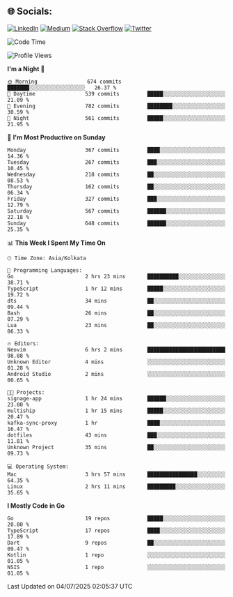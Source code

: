 
## 🌐 Socials:
[![LinkedIn](https://img.shields.io/badge/LinkedIn-%230077B5.svg?logo=linkedin&logoColor=white)](https://linkedin.com/in/sarkarshuvojit) [![Medium](https://img.shields.io/badge/Medium-12100E?logo=medium&logoColor=white)](https://medium.com/@shuvojitsarkar) [![Stack Overflow](https://img.shields.io/badge/-Stackoverflow-FE7A16?logo=stack-overflow&logoColor=white)](https://stackoverflow.com/users/2976015) [![Twitter](https://img.shields.io/badge/Twitter-%231DA1F2.svg?logo=Twitter&logoColor=white)](https://twitter.com/sarkarshuvojit) 

<!--START_SECTION:waka-->
![Code Time](http://img.shields.io/badge/Code%20Time-79%20hrs%203%20mins-blue)

![Profile Views](http://img.shields.io/badge/Profile%20Views-136-blue)

**I'm a Night 🦉** 

```text
🌞 Morning                674 commits         ███████░░░░░░░░░░░░░░░░░░   26.37 % 
🌆 Daytime                539 commits         █████░░░░░░░░░░░░░░░░░░░░   21.09 % 
🌃 Evening                782 commits         ████████░░░░░░░░░░░░░░░░░   30.59 % 
🌙 Night                  561 commits         █████░░░░░░░░░░░░░░░░░░░░   21.95 % 
```
📅 **I'm Most Productive on Sunday** 

```text
Monday                   367 commits         ████░░░░░░░░░░░░░░░░░░░░░   14.36 % 
Tuesday                  267 commits         ███░░░░░░░░░░░░░░░░░░░░░░   10.45 % 
Wednesday                218 commits         ██░░░░░░░░░░░░░░░░░░░░░░░   08.53 % 
Thursday                 162 commits         ██░░░░░░░░░░░░░░░░░░░░░░░   06.34 % 
Friday                   327 commits         ███░░░░░░░░░░░░░░░░░░░░░░   12.79 % 
Saturday                 567 commits         ██████░░░░░░░░░░░░░░░░░░░   22.18 % 
Sunday                   648 commits         ██████░░░░░░░░░░░░░░░░░░░   25.35 % 
```


📊 **This Week I Spent My Time On** 

```text
🕑︎ Time Zone: Asia/Kolkata

💬 Programming Languages: 
Go                       2 hrs 23 mins       ██████████░░░░░░░░░░░░░░░   38.71 % 
TypeScript               1 hr 12 mins        █████░░░░░░░░░░░░░░░░░░░░   19.72 % 
dts                      34 mins             ██░░░░░░░░░░░░░░░░░░░░░░░   09.44 % 
Bash                     26 mins             ██░░░░░░░░░░░░░░░░░░░░░░░   07.29 % 
Lua                      23 mins             ██░░░░░░░░░░░░░░░░░░░░░░░   06.33 % 

🔥 Editors: 
Neovim                   6 hrs 2 mins        █████████████████████████   98.08 % 
Unknown Editor           4 mins              ░░░░░░░░░░░░░░░░░░░░░░░░░   01.28 % 
Android Studio           2 mins              ░░░░░░░░░░░░░░░░░░░░░░░░░   00.65 % 

🐱‍💻 Projects: 
signage-app              1 hr 24 mins        ██████░░░░░░░░░░░░░░░░░░░   23.00 % 
multiship                1 hr 15 mins        █████░░░░░░░░░░░░░░░░░░░░   20.47 % 
kafka-sync-proxy         1 hr                ████░░░░░░░░░░░░░░░░░░░░░   16.47 % 
dotfiles                 43 mins             ███░░░░░░░░░░░░░░░░░░░░░░   11.81 % 
Unknown Project          35 mins             ██░░░░░░░░░░░░░░░░░░░░░░░   09.73 % 

💻 Operating System: 
Mac                      3 hrs 57 mins       ████████████████░░░░░░░░░   64.35 % 
Linux                    2 hrs 11 mins       █████████░░░░░░░░░░░░░░░░   35.65 % 
```

**I Mostly Code in Go** 

```text
Go                       19 repos            █████░░░░░░░░░░░░░░░░░░░░   20.00 % 
TypeScript               17 repos            ████░░░░░░░░░░░░░░░░░░░░░   17.89 % 
Dart                     9 repos             ██░░░░░░░░░░░░░░░░░░░░░░░   09.47 % 
Kotlin                   1 repo              ░░░░░░░░░░░░░░░░░░░░░░░░░   01.05 % 
NSIS                     1 repo              ░░░░░░░░░░░░░░░░░░░░░░░░░   01.05 % 
```




 Last Updated on 04/07/2025 02:05:37 UTC
<!--END_SECTION:waka-->
